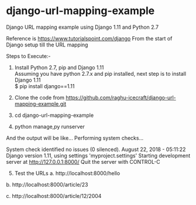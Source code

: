 # django-url-mapping-example
Django URL mapping example using Django 1.11 and Python 2.7

Reference is https://www.tutorialspoint.com/django
From the start of Django setup till the URL mapping   

Steps to Execute:- 
1. Install Python 2.7, pip and Django 1.11   
Assuming you have python 2.7.x and pip installed, next step is to install Django 1.11   
$ pip install django==1.11

2. Clone the code from https://github.com/raghu-icecraft/django-url-mapping-example.git

3. cd django-url-mapping-example

4. python manage,py runserver

And the output will be like...
Performing system checks...

System check identified no issues (0 silenced).
August 22, 2018 - 05:11:22
Django version 1.11, using settings 'myproject.settings'
Starting development server at http://127.0.0.1:8000/
Quit the server with CONTROL-C

5. Test the URLs
a. http://localhost:8000/hello

b. http://localhost:8000/article/23

c. http://localhost:8000/article/12/2004



